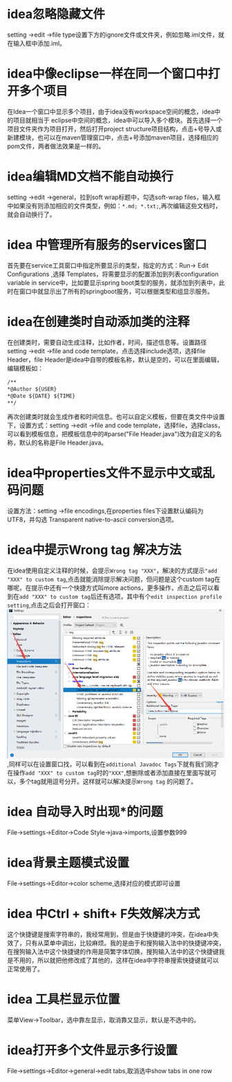 # idea忽略隐藏文件
setting ->edit ->file type设置下方的ignore文件或文件夹，例如忽略.iml文件，就在输入框中添加.iml。

# idea中像eclipse一样在同一个窗口中打开多个项目
在Idea一个窗口中显示多个项目，由于idea没有workspace空间的概念，idea中的项目就相当于
eclipse中空间的概念，idea中可以导入多个模块。首先选择一个项目文件夹作为项目打开，然后打开project structure项目结构，点击+号导入或新建模块，也可以在maven管理窗口中，点击+号添加maven项目，选择相应的pom文件，两者做法效果是一样的。

# idea编辑MD文档不能自动换行
setting ->edit ->general，拉到soft wrap标题中，勾选soft-wrap files，输入框中如果没有则添加相应的文件类型，例如：```*.md; *.txt;```,再次编辑这些文档时，就会自动换行了。

# idea 中管理所有服务的services窗口
首先要在service工具窗口中指定所要显示的类型，指定的方式：Run-> Edit Configurations ,选择 Templates，将需要显示的配置添加到列表configuration variable in service中，比如要显示spring boot类型的服务，就添加到列表中，此时在窗口中就显示出了所有的springboot服务，可以根据类型和组显示服务。

# idea在创建类时自动添加类的注释
在创建类时，需要自动生成注释，比如作者，时间，描述信息等。设置路径setting ->edit ->file and code template，点击选择include选项，选择file Header，file Header是idea中自带的模板名称，默认是空的，可以在里面编辑，编辑模板如：
 ```
/**
 *@Author ${USER}
 *@Date ${DATE} ${TIME}
**/
```
再次创建类时就会生成作者和时间信息。也可以自定义模板，但要在类文件中设置下，设置方式：setting ->edit ->file and code template，选择file，选择class，可以看到模板信息，把模板信息中的#parse("File Header.java")改为自定义的名称，默认的名称是File Header.java。

# idea中properties文件不显示中文或乱码问题
设置方法：setting ->file encodings,在properties files下设置默认编码为UTF8，并勾选 Transparent native-to-ascii conversion选项。

# idea中提示Wrong tag 解决方法
在idea使用自定义注释的时候，会提示```Wrong tag "XXX"```，解决的方式提示```"add "XXX" to custom tag```,点击就能消除提示解决问题，但问题是这个custom tag在哪呢，在提示中还有一个快捷方式叫more actions，更多操作，点击之后可以看到在```add "XXX" to custom tag```后还有选项，其中有个`edit inspection profile setting`,点击之后会打开窗口： ![自定义tag添加删除方法](/jeffrey-docs/image/自定义tag添加删除方法.png),同样可以在设置窗口找，可以看到在`additional Javadoc Tags`下就有我们刚才在操作`add "XXX" to custom tag`时的`"XXX"`,想删除或者添加直接在里面写就可以，多个tag就用逗号分开。这样就可以解决提示`Wrong tag` 的问题了。

# idea 自动导入时出现*的问题
File->settings->Editor->Code Style->java->imports,设置参数999

# idea背景主题模式设置
File->settings->Editor->color scheme,选择对应的模式即可设置

# idea 中Ctrl + shift+ F失效解决方式
这个快捷键是搜索字符串的，我经常用到，但是由于快捷键的冲突，在idea中失效了，只有从菜单中调出，比较麻烦。我的是由于和搜狗输入法中的快捷键冲突，在搜狗输入法中这个快捷键的作用是简繁字体切换，搜狗输入法中的这个快捷键我是不用的，所以就把他修改成了其他的，这样在idea中字符串搜索快捷键就可以正常使用了。

# idea 工具栏显示位置
菜单View->Toolbar，选中靠左显示，取消靠又显示，默认是不选中的。

# idea打开多个文件显示多行设置
File->settings->Editor->general->edit tabs,取消选中show tabs in one row







